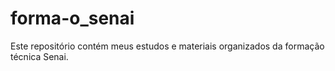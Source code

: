 # forma-o_senai
Este repositório contém meus estudos e materiais organizados da formação técnica Senai.
